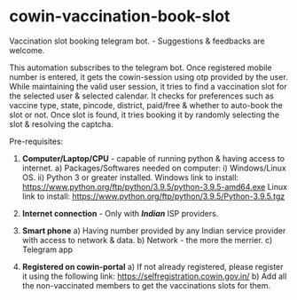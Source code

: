# cowin-vaccination-book-slot
Vaccination slot booking telegram bot. - Suggestions &amp; feedbacks are welcome.

This automation subscribes to the telegram bot. Once registered mobile number is entered, it gets the cowin-session using otp provided by the user.
While maintaining the valid user session, it tries to find a vaccination slot for the selected user & selected calendar.
It checks for preferences such as vaccine type, state, pincode, district, paid/free & whether to auto-book the slot or not.
Once slot is found, it tries booking it by randomly selecting the slot & resolving the captcha.

Pre-requisites:

1) **Computer/Laptop/CPU** - capable of running python & having access to internet.
   a) Packages/Softwares needed on computer:
      i) Windows/Linux OS.
      ii) Python 3 or greater installed.
      Windows link to install: https://www.python.org/ftp/python/3.9.5/python-3.9.5-amd64.exe
      Linux link to install: https://www.python.org/ftp/python/3.9.5/Python-3.9.5.tgz
      
2) **Internet connection** - Only with **_Indian_** ISP providers.

3) **Smart phone**
   a) Having number provided by any Indian service provider with access to network & data.
   b) Network  - the more the merrier.
   c) Telegram app

4) **Registered on cowin-portal**
   a) If not already registered, please register it using the following link:
      https://selfregistration.cowin.gov.in/
   b) Add all the non-vaccinated members to get the vaccinations slots for them.

 

